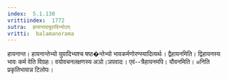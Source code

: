 ```yaml
---
index:  5.1.130
vrittiindex:  1772
sutra:  हायान्तदयुवादिभ्योऽण्
vritti:  balamanorama 
---
```


हायनान्त। हायनान्तेभ्यो युवादिभ्यश्च षष्ठ�न्तेभ्यो भावकर्मणोरण्स्यादित्यर्थः। द्वैहायनमिति। द्विहायनस्य भावः कर्म वेति विग्रहः। वयोवचनलक्षणस्य अञो।ञपवादः। एवं--त्रैहायनमपि। यौवनमिति। `अ`निति प्रकृतिभावान्न टिलोपः। 

